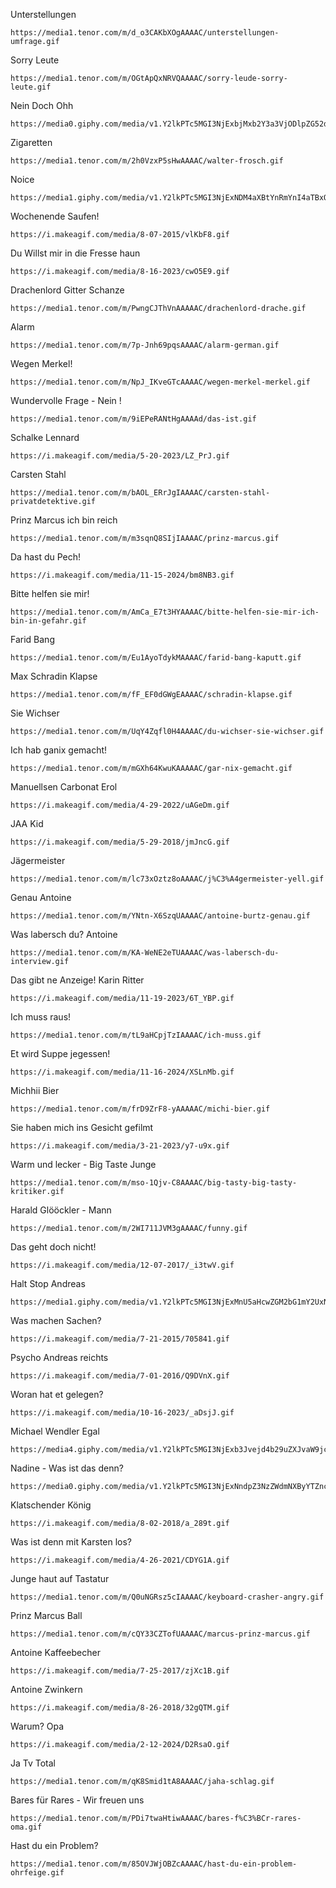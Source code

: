 Unterstellungen
```text
https://media1.tenor.com/m/d_o3CAKbXOgAAAAC/unterstellungen-umfrage.gif
```
Sorry Leute
```text
https://media1.tenor.com/m/OGtApQxNRVQAAAAC/sorry-leude-sorry-leute.gif
```
Nein Doch Ohh
```text
https://media0.giphy.com/media/v1.Y2lkPTc5MGI3NjExbjMxb2Y3a3VjODlpZG52d2NpZWpsN2IxdGk1b3J5b2h3bGduaHppdyZlcD12MV9pbnRlcm5hbF9naWZfYnlfaWQmY3Q9Zw/LQtesjeLB5ic0FVUD6/giphy.gif
```
Zigaretten
```text
https://media1.tenor.com/m/2h0VzxP5sHwAAAAC/walter-frosch.gif
```
Noice
```text
https://media1.giphy.com/media/v1.Y2lkPTc5MGI3NjExNDM4aXBtYnRmYnI4aTBxOWpzeXduNGZhczljcGZ0NTNiZ2M1ZDhkYyZlcD12MV9pbnRlcm5hbF9naWZfYnlfaWQmY3Q9Zw/yJFeycRK2DB4c/giphy.gif
```
Wochenende Saufen!
```text
https://i.makeagif.com/media/8-07-2015/vlKbF8.gif
```
Du Willst mir in die Fresse haun
```text
https://i.makeagif.com/media/8-16-2023/cwO5E9.gif
```
Drachenlord Gitter Schanze
```text
https://media1.tenor.com/m/PwngCJThVnAAAAAC/drachenlord-drache.gif
```
Alarm
```text
https://media1.tenor.com/m/7p-Jnh69pqsAAAAC/alarm-german.gif
```
Wegen Merkel!
```text
https://media1.tenor.com/m/NpJ_IKveGTcAAAAC/wegen-merkel-merkel.gif
```
Wundervolle Frage - Nein !
```text
https://media1.tenor.com/m/9iEPeRANtHgAAAAd/das-ist.gif
```
Schalke Lennard
```text
https://i.makeagif.com/media/5-20-2023/LZ_PrJ.gif
```
Carsten Stahl
```text
https://media1.tenor.com/m/bAOL_ERrJgIAAAAC/carsten-stahl-privatdetektive.gif
```
Prinz Marcus ich bin reich
```text
https://media1.tenor.com/m/m3sqnQ8SIjIAAAAC/prinz-marcus.gif
```
Da hast du Pech!
```text
https://i.makeagif.com/media/11-15-2024/bm8NB3.gif
```
Bitte helfen sie mir!
```text
https://media1.tenor.com/m/AmCa_E7t3HYAAAAC/bitte-helfen-sie-mir-ich-bin-in-gefahr.gif
```
Farid Bang
```text
https://media1.tenor.com/m/Eu1AyoTdykMAAAAC/farid-bang-kaputt.gif
```
Max Schradin Klapse
```text
https://media1.tenor.com/m/fF_EF0dGWgEAAAAC/schradin-klapse.gif
```
Sie Wichser
```text
https://media1.tenor.com/m/UqY4Zqfl0H4AAAAC/du-wichser-sie-wichser.gif
```
Ich hab ganix gemacht!
```text
https://media1.tenor.com/m/mGXh64KwuKAAAAAC/gar-nix-gemacht.gif
```
Manuellsen Carbonat Erol
```text
https://i.makeagif.com/media/4-29-2022/uAGeDm.gif
```
JAA Kid
```text
https://i.makeagif.com/media/5-29-2018/jmJncG.gif
```
Jägermeister
```text
https://media1.tenor.com/m/lc73xOztz8oAAAAC/j%C3%A4germeister-yell.gif
```
Genau Antoine
```text
https://media1.tenor.com/m/YNtn-X6SzqUAAAAC/antoine-burtz-genau.gif
```
Was labersch du? Antoine
```text
https://media1.tenor.com/m/KA-WeNE2eTUAAAAC/was-labersch-du-interview.gif
```
Das gibt ne Anzeige! Karin Ritter 
```text
https://i.makeagif.com/media/11-19-2023/6T_YBP.gif
```
Ich muss raus!
```text
https://media1.tenor.com/m/tL9aHCpjTzIAAAAC/ich-muss.gif
```
Et wird Suppe jegessen!
```text
https://i.makeagif.com/media/11-16-2024/XSLnMb.gif
```
Michhii Bier 
```text
https://media1.tenor.com/m/frD9ZrF8-yAAAAAC/michi-bier.gif
```
Sie haben mich ins Gesicht gefilmt
```text
https://i.makeagif.com/media/3-21-2023/y7-u9x.gif
```
Warm und lecker - Big Taste Junge
```text
https://media1.tenor.com/m/mso-1Qjv-C8AAAAC/big-tasty-big-tasty-kritiker.gif
```
Harald Glööckler - Mann
```text
https://media1.tenor.com/m/2WI711JVM3gAAAAC/funny.gif
```
Das geht doch nicht!
```text
https://i.makeagif.com/media/12-07-2017/_i3twV.gif
```
Halt Stop Andreas
```text
https://media1.giphy.com/media/v1.Y2lkPTc5MGI3NjExMnU5aHcwZGM2bG1mY2UxNXp3OXhzOGdqMnJmY3BkZnhibDkwYmNlbSZlcD12MV9pbnRlcm5hbF9naWZfYnlfaWQmY3Q9Zw/mBYPAiqYlrM5FyzWXM/giphy.gif
```
Was machen Sachen?
```text
https://i.makeagif.com/media/7-21-2015/705841.gif
```
Psycho Andreas reichts
```text
https://i.makeagif.com/media/7-01-2016/Q9DVnX.gif
```
Woran hat et gelegen?
```text
https://i.makeagif.com/media/10-16-2023/_aDsjJ.gif
```
Michael Wendler Egal
```text
https://media4.giphy.com/media/v1.Y2lkPTc5MGI3NjExb3Jvejd4b29uZXJvaW9jcGp3MDJzbjB0MWNkMzE4NGt2M2E5ajB4dyZlcD12MV9pbnRlcm5hbF9naWZfYnlfaWQmY3Q9Zw/ZG5KTqutRAfZ6i5OVR/giphy.gif
```
Nadine - Was ist das denn?
```text
https://media0.giphy.com/media/v1.Y2lkPTc5MGI3NjExNndpZ3NzZWdmNXByYTZnczU3Z2VwN2R0cDc0Y3B4NjNjMmQxdGFxbCZlcD12MV9pbnRlcm5hbF9naWZfYnlfaWQmY3Q9Zw/wJbuN7RzoIoUzvBrcU/giphy.gif
```
Klatschender König
```text
https://i.makeagif.com/media/8-02-2018/a_289t.gif
```
Was ist denn mit Karsten los?
```text
https://i.makeagif.com/media/4-26-2021/CDYG1A.gif
```
Junge haut auf Tastatur
```text
https://media1.tenor.com/m/Q0uNGRsz5cIAAAAC/keyboard-crasher-angry.gif
```
Prinz Marcus Ball
```text
https://media1.tenor.com/m/cQY33CZTofUAAAAC/marcus-prinz-marcus.gif
```
Antoine Kaffeebecher
```text
https://i.makeagif.com/media/7-25-2017/zjXc1B.gif
```
Antoine Zwinkern
```text
https://i.makeagif.com/media/8-26-2018/32gQTM.gif
```
Warum? Opa 
```text
https://i.makeagif.com/media/2-12-2024/D2RsaO.gif
```
Ja Tv Total
```text
https://media1.tenor.com/m/qK8Smid1tA8AAAAC/jaha-schlag.gif
```
Bares für Rares - Wir freuen uns
```text
https://media1.tenor.com/m/PDi7twaHtiwAAAAC/bares-f%C3%BCr-rares-oma.gif
```
Hast du ein Problem?
```text
https://media1.tenor.com/m/85OVJWjOBZcAAAAC/hast-du-ein-problem-ohrfeige.gif
```
